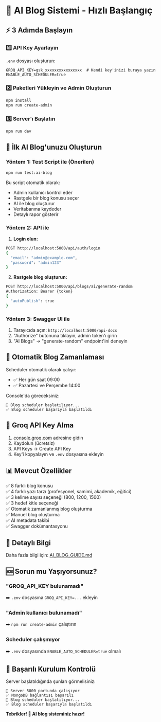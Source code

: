 # 🚀 AI Blog Sistemi - Hızlı Başlangıç

## ⚡ 3 Adımda Başlayın

### 1️⃣ API Key Ayarlayın

`.env` dosyası oluşturun:
```env
GROQ_API_KEY=gsk_xxxxxxxxxxxxxxxx  # Kendi key'inizi buraya yazın
ENABLE_AUTO_SCHEDULER=true
```

### 2️⃣ Paketleri Yükleyin ve Admin Oluşturun

```bash
npm install
npm run create-admin
```

### 3️⃣ Server'ı Başlatın

```bash
npm run dev
```

## 🎯 İlk AI Blog'unuzu Oluşturun

### Yöntem 1: Test Script ile (Önerilen)

```bash
npm run test:ai-blog
```

Bu script otomatik olarak:
- Admin kullanıcı kontrol eder
- Rastgele bir blog konusu seçer
- AI ile blog oluşturur
- Veritabanına kaydeder
- Detaylı rapor gösterir

### Yöntem 2: API ile

1. **Login olun:**
```bash
POST http://localhost:5000/api/auth/login
{
  "email": "admin@example.com",
  "password": "admin123"
}
```

2. **Rastgele blog oluşturun:**
```bash
POST http://localhost:5000/api/blogs/ai/generate-random
Authorization: Bearer {token}
{
  "autoPublish": true
}
```

### Yöntem 3: Swagger UI ile

1. Tarayıcıda açın: `http://localhost:5000/api-docs`
2. "Authorize" butonuna tıklayın, admin token'ı girin
3. "AI Blogs" → "generate-random" endpoint'ini deneyin

## 📅 Otomatik Blog Zamanlaması

Scheduler otomatik olarak çalışır:
- ✅ Her gün saat 09:00
- ✅ Pazartesi ve Perşembe 14:00

Console'da göreceksiniz:
```
🤖 Blog scheduler başlatılıyor...
✅ Blog scheduler başarıyla başlatıldı
```

## 🔑 Groq API Key Alma

1. [console.groq.com](https://console.groq.com) adresine gidin
2. Kaydolun (ücretsiz)
3. API Keys → Create API Key
4. Key'i kopyalayın ve `.env` dosyasına ekleyin

## 📊 Mevcut Özellikler

✅ 8 farklı blog konusu  
✅ 4 farklı yazı tarzı (profesyonel, samimi, akademik, eğitici)  
✅ 3 kelime sayısı seçeneği (800, 1200, 1500)  
✅ 3 hedef kitle seçeneği  
✅ Otomatik zamanlanmış blog oluşturma  
✅ Manuel blog oluşturma  
✅ AI metadata takibi  
✅ Swagger dokümantasyonu  

## 📖 Detaylı Bilgi

Daha fazla bilgi için: [AI_BLOG_GUIDE.md](AI_BLOG_GUIDE.md)

## 🆘 Sorun mu Yaşıyorsunuz?

### "GROQ_API_KEY bulunamadı"
➡️ `.env` dosyasına `GROQ_API_KEY=...` ekleyin

### "Admin kullanıcı bulunamadı"
➡️ `npm run create-admin` çalıştırın

### Scheduler çalışmıyor
➡️ `.env` dosyasında `ENABLE_AUTO_SCHEDULER=true` olmalı

## 🎉 Başarılı Kurulum Kontrolü

Server başlatıldığında şunları görmelisiniz:
```
🚀 Server 5000 portunda çalışıyor
✅ MongoDB bağlantısı başarılı
🤖 Blog scheduler başlatılıyor...
✅ Blog scheduler başarıyla başlatıldı
```

**Tebrikler! 🎊 AI blog sisteminiz hazır!**

